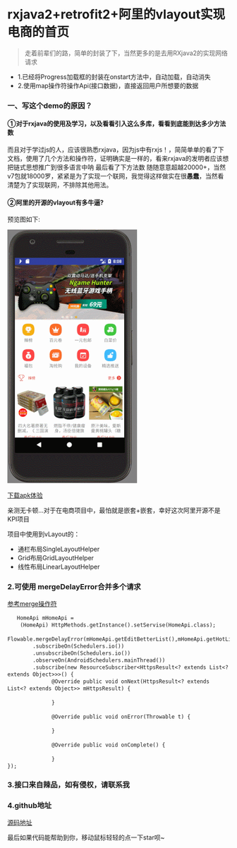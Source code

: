 # rxjava2+retrofit2+阿里的vlayout实现电商的首页

> 走着前辈们的路，简单的封装了下，当然更多的是去用RXjava2的实现网络请求



- 1.已经将Progress加载框的封装在onstart方法中，自动加载，自动消失
- 2.使用map操作符操作Api(接口数据)，直接返回用户所想要的数据


### 一、写这个demo的原因？ ###

#### ①对于rxjava的使用及学习，以及看看引入这么多库，看看到底能到达多少方法数 ####

而且对于学过js的人，应该很熟悉rxjava，因为js中有rxjs！，简简单单的看了下文档，使用了几个方法和操作符，证明确实是一样的，看来rxjava的发明者应该想把链式思想推广到很多语言中呐
最后看了下方法数
随随意意超越20000+，当然v7包就18000罗，紧紧是为了实现一个联网，我觉得这样做实在很**愚蠢**，当然看清楚为了实现联网，不排除其他用法。


#### ②阿里的开源的vlayout有多牛逼? ####
预览图如下:

<Img src="https://raw.githubusercontent.com/dicallc/XXStudy/master/file/GIF.gif"></Img>

[下载apk体验](https://github.com/dicallc/XXStudy/blob/master/file/fashionthing-debug.apk)

亲测无卡顿...对于在电商项目中，最怕就是嵌套+嵌套，幸好这次阿里开源不是KPI项目

项目中使用到vLayout的：

- 通栏布局SingleLayoutHelper
- Grid布局GridLayoutHelper
- 线性布局LinearLayoutHelper

### 2.可使用 mergeDelayError合并多个请求 ###

[参考merge操作符](http://www.jianshu.com/p/9496bf8851d3)

       HomeApi mHomeApi =
	    (HomeApi) HttpMethods.getInstance().setServise(HomeApi.class);
	    Flowable.mergeDelayError(mHomeApi.getEditBetterList(),mHomeApi.getHotList())
		    .subscribeOn(Schedulers.io())
		    .unsubscribeOn(Schedulers.io())
		    .observeOn(AndroidSchedulers.mainThread())
		    .subscribe(new ResourceSubscriber<HttpsResult<? extends List<? extends Object>>>() {
			      @Override public void onNext(HttpsResult<? extends List<? extends Object>> mHttpsResult) {
			    
			      }
			    
			      @Override public void onError(Throwable t) {
			    
			      }
			    
			      @Override public void onComplete() {
			    
			      }
    });

### 3.接口来自辣品，如有侵权，请联系我 ###

### 4.github地址 ###
[源码地址](https://github.com/dicallc/XXStudy/tree/master/fashionthing)

最后如果代码能帮助到你，移动鼠标轻轻的点一下star呗~